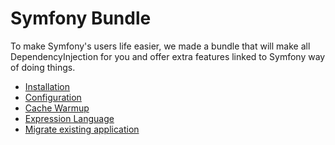 # Symfony Bundle

To make Symfony's users life easier, we made a bundle that will make all DependencyInjection for you and offer extra 
features linked to Symfony way of doing things.

- [Installation](installation.md)
- [Configuration](configuration.md)
- [Cache Warmup](cache-warmup.md)
- [Expression Language](expression-language.md)
- [Migrate existing application](migrate.md)
